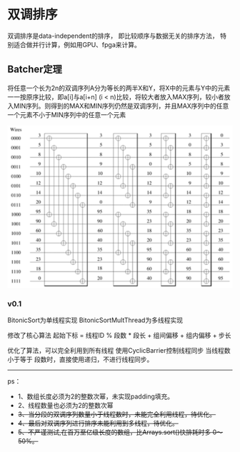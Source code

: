 # 双调排序
双调排序是data-independent的排序， 即比较顺序与数据无关的排序方法， 特别适合做并行计算，例如用GPU、fpga来计算。

## Batcher定理
将任意一个长为2n的双调序列A分为等长的两半X和Y，将X中的元素与Y中的元素一一按原序比较，即a\[i]与a\[i+n] (i < n)比较，将较大者放入MAX序列，较小者放入MIN序列。则得到的MAX和MIN序列仍然是双调序列，并且MAX序列中的任意一个元素不小于MIN序列中的任意一个元素

![Demo](images/pic1.png)

### v0.1
BitonicSort为单线程实现
BitonicSortMultThread为多线程实现

修改了核心算法
起始下标 = 线程ID % 段数 * 段长 + 组间偏移 + 组内偏移 + 步长

优化了算法，可以完全利用到所有线程
使用CyclicBarrier控制线程同步
当线程数小于等于 段数时，直接使用递归，不进行线程同步。



 
-----
ps：
 * 1、数组长度必须为2的整数次幂，未实现padding填充。
 * 2、线程数量也必须为2的整数次幂
 * ~~3、当分段的双调序列数量小于线程数时，未能完全利用线程，待优化。~~
 * ~~4、最后对双调序列进行排序未能利用到多线程，待优化。~~
 * ~~5、不严谨测试,在百万至亿级长度的数组，比Arrays.sort()快排耗时多 0～50%。~~